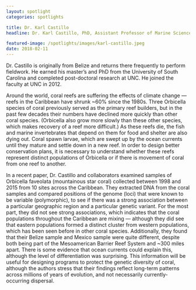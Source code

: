 ```yaml
---
layout: spotlight
categories: spotlights

title: Dr. Karl Castillo
headline: Dr. Karl Castillo, PhD, Assistant Professor of Marine Sciences (University of North Carolina at Chapel Hill). <p> Dr. Castillo studies the relationship between coral physiology and the physical environment, comparing samples from the field (in Belize) to those grown in the lab.

featured-image: /spotlights/images/karl-castillo.jpeg
date: 2018-02-11
---
```


Dr. Castillo is originally from Belize and returns there frequently to perform fieldwork. He earned his master’s and PhD from the University of South Carolina and completed post-doctoral research at UNC. He joined the faculty at UNC in 2012.

Around the world, coral reefs are suffering the effects of climate change — reefs in the Caribbean have shrunk ~60% since the 1980s. Three Orbicella species of coral previously served as the primary reef builders, but in the past few decades their numbers have declined more quickly than other coral species. (Orbicella also grow more slowly than these other species, which makes recovery of a reef more difficult.) As these reefs die, the fish and marine invertebrates that depend on them for food and shelter are also dying out. Coral spawn larvae, which are swept up by the ocean currents until they mature and settle down in a new reef. In order to design better conservation plans, it is necessary to understand whether these reefs represent distinct populations of Orbicella or if there is movement of coral from one reef to another.

In a recent paper, Dr. Castillo and collaborators examined samples of Orbicella faveolata (mountainous star coral) collected between 1998 and 2015 from 10 sites across the Caribbean. They extracted DNA from the coral samples and compared positions of the genome (loci) that were known to be variable (polymorphic), to see if there was a strong association between a particular geographic region and a particular genetic variant. For the most part, they did not see strong associations, which indicates that the coral populations throughout the Caribbean are mixing — although they did see that eastern populations formed a distinct cluster from western populations, which has been seen before in other coral species. Additionally, they found that their Belize sample and Mexico sample were quite different, despite both being part of the Mesoamerican Barrier Reef System and ~300 miles apart. There is some evidence that ocean currents could explain this, although the level of differentiation was surprising. This information will be useful for designing programs to protect the genetic diversity of coral, although the authors stress that their findings reflect long-term patterns across millions of years of evolution, and not necessarily currently-occurring dispersal.